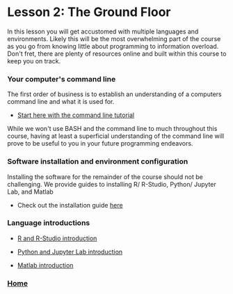 # Lesson 2: The Ground Floor

In this lesson you will get accustomed with multiple languages and environments. Likely this will be the most overwhelming part of the course as you go from knowing little about programming to information overload. Don't fret, there are plenty of resources online and built within this course to keep you on track. 

### Your computer's command line
The first order of business is to establish an understanding of a computers command line and what it is used for. 
* [Start here with the command line tutorial](lessons/lesson2/command_line.md)


While we won't use BASH and the command line to much throughout this course, having at least a superficial understanding of the command line will prove to be useful to you in your future programming endeavors. 

### Software installation and environment configuration
Installing the software for the remainder of the course should not be challenging. We provide guides to installing R/ R-Studio, Python/ Jupyter Lab, and Matlab

* Check out the installation guide [here](lessons/lesson2/installing_software.md)


### Language introductions

* [R and R-Studio introduction](lessons/lesson2/r_intro.md)

* [Python and Jupyter Lab introduction](lessons/lesson2/python_intro.md)

* [Matlab introduction](lessons/lesson2/matlab_intro.md)




### [Home](https://bdeck8317.github.io/compPsy.github.io/)
